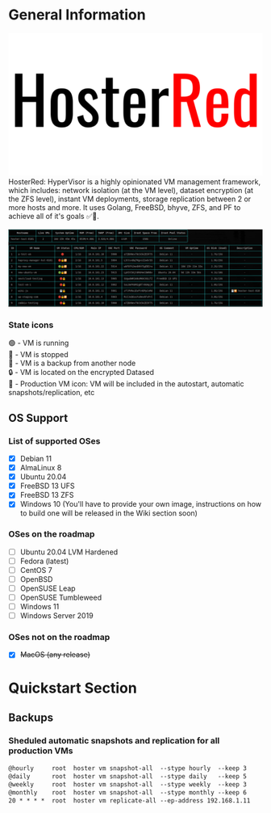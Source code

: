 # General Information
![HosterRed Logo](https://github.com/yaroslav-gwit/HosterRed-HyperVisor/blob/main/screenshots/HosterRed%20Logo%20Dark.png)
HosterRed: HyperVisor is a highly opinionated VM management framework, which includes: network isolation (at the VM level), dataset encryption (at the ZFS level), instant VM deployments, storage replication between 2 or more hosts and more. It uses Golang, FreeBSD, bhyve, ZFS, and PF to achieve all of it's goals ✅🚀.</br></br>
![HosterRed Screenshot](https://github.com/yaroslav-gwit/HosterRed-HyperVisor/blob/main/screenshots/HosterRedScreenshotMain.png)

### State icons
🟢 - VM is running
<br>🔴 - VM is stopped
<br>💾 - VM is a backup from another node
<br>🔒 - VM is located on the encrypted Datased
<br>🔁 - Production VM icon: VM will be included in the autostart, automatic snapshots/replication, etc

## OS Support
### List of supported OSes
- [x] Debian 11
- [x] AlmaLinux 8
- [x] Ubuntu 20.04
- [x] FreeBSD 13 UFS
- [x] FreeBSD 13 ZFS
- [x] Windows 10 (You'll have to provide your own image, instructions on how to build one will be released in the Wiki section soon)

### OSes on the roadmap
- [ ] Ubuntu 20.04 LVM Hardened
- [ ] Fedora (latest)
- [ ] CentOS 7
- [ ] OpenBSD
- [ ] OpenSUSE Leap
- [ ] OpenSUSE Tumbleweed
- [ ] Windows 11
- [ ] Windows Server 2019

### OSes not on the roadmap
- [x] ~~MacOS (any release)~~

# Quickstart Section
## Backups
### Sheduled automatic snapshots and replication for all production VMs
```
@hourly     root  hoster vm snapshot-all  --stype hourly  --keep 3
@daily      root  hoster vm snapshot-all  --stype daily   --keep 5
@weekly     root  hoster vm snapshot-all  --stype weekly  --keep 3
@monthly    root  hoster vm snapshot-all  --stype monthly --keep 6
20 * * * *  root  hoster vm replicate-all --ep-address 192.168.1.11
```
